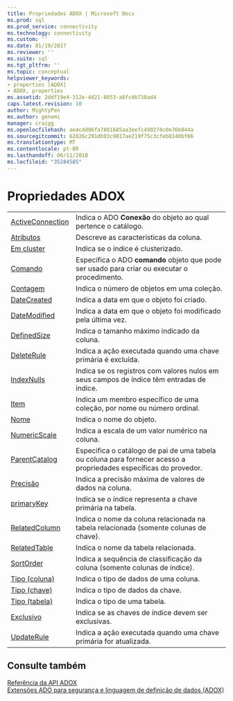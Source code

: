 ```yaml
---
title: Propriedades ADOX | Microsoft Docs
ms.prod: sql
ms.prod_service: connectivity
ms.technology: connectivity
ms.custom: ''
ms.date: 01/19/2017
ms.reviewer: ''
ms.suite: sql
ms.tgt_pltfrm: ''
ms.topic: conceptual
helpviewer_keywords:
- properties [ADOX]
- ADOX, properties
ms.assetid: 2ddf19e4-312e-4d21-8053-a6fc4b738ad4
caps.latest.revision: 10
author: MightyPen
ms.author: genemi
manager: craigg
ms.openlocfilehash: ae4cdd06fa7881685aa3eefc499274c0e76b044a
ms.sourcegitcommit: 62826c291db93c9017ae219f75c3cfeb8140bf06
ms.translationtype: MT
ms.contentlocale: pt-BR
ms.lasthandoff: 06/11/2018
ms.locfileid: "35284585"
---
```

# <a name="adox-properties"></a>Propriedades ADOX
|||  
|-|-|  
|[ActiveConnection](../../../ado/reference/adox-api/activeconnection-property-adox.md)|Indica o ADO **Conexão** do objeto ao qual pertence o catálogo.|  
|[Atributos](../../../ado/reference/adox-api/attributes-property-adox.md)|Descreve as características da coluna.|  
|[Em cluster](../../../ado/reference/adox-api/clustered-property-adox.md)|Indica se o índice é clusterizado.|  
|[Comando](../../../ado/reference/adox-api/command-property-adox.md)|Especifica o ADO **comando** objeto que pode ser usado para criar ou executar o procedimento.|  
|[Contagem](../../../ado/reference/ado-api/count-property-ado.md)|Indica o número de objetos em uma coleção.|  
|[DateCreated](../../../ado/reference/adox-api/datecreated-property-adox.md)|Indica a data em que o objeto foi criado.|  
|[DateModified](../../../ado/reference/adox-api/datemodified-property-adox.md)|Indica a data em que o objeto foi modificado pela última vez.|  
|[DefinedSize](../../../ado/reference/adox-api/definedsize-property-adox.md)|Indica o tamanho máximo indicado da coluna.|  
|[DeleteRule](../../../ado/reference/adox-api/deleterule-property-adox.md)|Indica a ação executada quando uma chave primária é excluída.|  
|[IndexNulls](../../../ado/reference/adox-api/indexnulls-property-adox.md)|Indica se os registros com valores nulos em seus campos de índice têm entradas de índice.|  
|[Item](../../../ado/reference/ado-api/item-property-ado.md)|Indica um membro específico de uma coleção, por nome ou número ordinal.|  
|[Nome](../../../ado/reference/adox-api/name-property-adox.md)|Indica o nome do objeto.|  
|[NumericScale](../../../ado/reference/adox-api/numericscale-property-adox.md)|Indica a escala de um valor numérico na coluna.|  
|[ParentCatalog](../../../ado/reference/adox-api/parentcatalog-property-adox.md)|Especifica o catálogo de pai de uma tabela ou coluna para fornecer acesso a propriedades específicas do provedor.|  
|[Precisão](../../../ado/reference/adox-api/precision-property-adox.md)|Indica a precisão máxima de valores de dados na coluna.|  
|[primaryKey](../../../ado/reference/adox-api/primarykey-property-adox.md)|Indica se o índice representa a chave primária na tabela.|  
|[RelatedColumn](../../../ado/reference/adox-api/relatedcolumn-property-adox.md)|Indica o nome da coluna relacionada na tabela relacionada (somente colunas de chave).|  
|[RelatedTable](../../../ado/reference/adox-api/relatedtable-property-adox.md)|Indica o nome da tabela relacionada.|  
|[SortOrder](../../../ado/reference/adox-api/sortorder-property-adox.md)|Indica a sequência de classificação da coluna (somente colunas de índice).|  
|[Tipo (coluna)](../../../ado/reference/adox-api/type-property-column-adox.md)|Indica o tipo de dados de uma coluna.|  
|[Tipo (chave)](../../../ado/reference/adox-api/type-property-key-adox.md)|Indica o tipo de dados da chave.|  
|[Tipo (tabela)](../../../ado/reference/adox-api/type-property-table-adox.md)|Indica o tipo de uma tabela.|  
|[Exclusivo](../../../ado/reference/adox-api/unique-property-adox.md)|Indica se as chaves de índice devem ser exclusivas.|  
|[UpdateRule](../../../ado/reference/adox-api/updaterule-property-adox.md)|Indica a ação executada quando uma chave primária for atualizada.|  
  
## <a name="see-also"></a>Consulte também  
 [Referência da API ADOX](../../../ado/reference/adox-api/adox-api-reference.md)   
 [Extensões ADO para segurança e linguagem de definição de dados (ADOX)](../../../ado/guide/extensions/ado-extensions-for-data-definition-language-and-security-adox.md)
